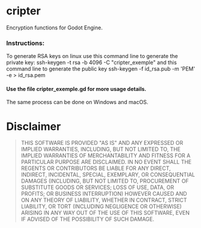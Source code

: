 # cripter
Encryption functions for Godot Engine.

### Instructions:
To generate RSA keys on linux use this command line to generate the private key:
ssh-keygen -t rsa -b 4096 -C "cripter_exemple"
and this command line to generate the public key
ssh-keygen -f id_rsa.pub -m 'PEM' -e > id_rsa.pem
#### Use the file cripter_exemple.gd for more usage details.

The same process can be done on Windows and macOS.


# Disclaimer

> THIS SOFTWARE IS PROVIDED "AS IS" AND ANY EXPRESSED OR IMPLIED WARRANTIES, INCLUDING, BUT NOT LIMITED TO, THE IMPLIED WARRANTIES OF MERCHANTABILITY AND FITNESS FOR A PARTICULAR PURPOSE ARE DISCLAIMED. IN NO EVENT SHALL THE REGENTS OR CONTRIBUTORS BE LIABLE FOR ANY DIRECT, INDIRECT, INCIDENTAL, SPECIAL, EXEMPLARY, OR CONSEQUENTIAL DAMAGES (INCLUDING, BUT NOT LIMITED TO, PROCUREMENT OF SUBSTITUTE GOODS OR SERVICES; LOSS OF USE, DATA, OR PROFITS; OR BUSINESS INTERRUPTION)
HOWEVER CAUSED AND ON ANY THEORY OF LIABILITY, WHETHER IN CONTRACT, STRICT LIABILITY, OR TORT (INCLUDING NEGLIGENCE OR OTHERWISE) ARISING IN ANY WAY OUT OF THE USE OF THIS SOFTWARE, EVEN IF ADVISED OF THE POSSIBILITY OF SUCH DAMAGE.
